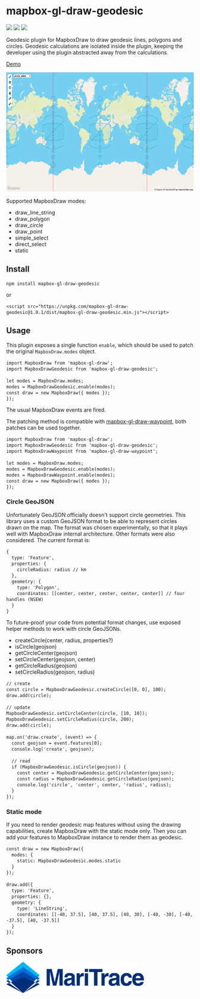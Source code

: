 # mapbox-gl-draw-geodesic

[![](https://img.shields.io/npm/dm/mapbox-gl-draw-geodesic)](https://www.npmjs.com/package/mapbox-gl-draw-geodesic)
[![](https://img.shields.io/david/zakjan/mapbox-gl-draw-geodesic)](https://www.npmjs.com/package/mapbox-gl-draw-geodesic)
[![](https://img.shields.io/bundlephobia/min/mapbox-gl-draw-geodesic)](https://www.npmjs.com/package/mapbox-gl-draw-geodesic)

Geodesic plugin for MapboxDraw to draw geodesic lines, polygons and circles. Geodesic calculations are isolated inside the plugin, keeping the developer using the plugin abstracted away from the calculations.

[Demo](https://zakjan.github.io/mapbox-gl-draw-geodesic/)

<img src="docs/screenshot@2x.jpg" alt="Screenshot" width="640" height="320">

Supported MapboxDraw modes:

- draw_line_string
- draw_polygon
- draw_circle
- draw_point
- simple_select
- direct_select
- static

## Install

```
npm install mapbox-gl-draw-geodesic
```

or

```
<script src="https://unpkg.com/mapbox-gl-draw-geodesic@1.0.1/dist/mapbox-gl-draw-geodesic.min.js"></script>
```

## Usage

This plugin exposes a single function `enable`, which should be used to patch the original `MapboxDraw.modes` object.

```
import MapboxDraw from 'mapbox-gl-draw';
import MapboxDrawGeodesic from 'mapbox-gl-draw-geodesic';

let modes = MapboxDraw.modes;
modes = MapboxDrawGeodesic.enable(modes);
const draw = new MapboxDraw({ modes });
});
```

The usual MapboxDraw events are fired.

The patching method is compatible with [mapbox-gl-draw-waypoint](https://github.com/zakjan/mapbox-gl-draw-waypoint), both patches can be used together.

```
import MapboxDraw from 'mapbox-gl-draw';
import MapboxDrawGeodesic from 'mapbox-gl-draw-geodesic';
import MapboxDrawWaypoint from 'mapbox-gl-draw-waypoint';

let modes = MapboxDraw.modes;
modes = MapboxDrawGeodesic.enable(modes);
modes = MapboxDrawWaypoint.enable(modes);
const draw = new MapboxDraw({ modes });
});
```

### Circle GeoJSON

Unfortunately GeoJSON officially doesn't support circle geometries. This library uses a custom GeoJSON format to be able to represent circles drawn on the map. The format was chosen experimentally, so that it plays well with MapboxDraw internal architecture. Other formats were also considered. The current format is:

```
{
  type: 'Feature',
  properties: {
    circleRadius: radius // km
  },
  geometry: {
    type: 'Polygon',
    coordinates: [[center, center, center, center, center]] // four handles (NSEW)
  }
}
```

To future-proof your code from potential format changes, use exposed helper methods to work with circle GeoJSONs.

- createCircle(center, radius, properties?)
- isCircle(geojson)
- getCircleCenter(geojson)
- setCircleCenter(geojson, center)
- getCircleRadius(geojson)
- setCircleRadius(geojson, radius)

```
// create
const circle = MapboxDrawGeodesic.createCircle([0, 0], 100);
draw.add(circle);

// update
MapboxDrawGeodesic.setCircleCenter(circle, [10, 10]);
MapboxDrawGeodesic.setCircleRadius(circle, 200);
draw.add(circle);

map.on('draw.create', (event) => {
  const geojson = event.features[0];
  console.log('create', geojson);

  // read
  if (MapboxDrawGeodesic.isCircle(geojson)) {
    const center = MapboxDrawGeodesic.getCircleCenter(geojson);
    const radius = MapboxDrawGeodesic.getCircleRadius(geojson);
    console.log('circle', 'center', center, 'radius', radius);
  }
});
```

### Static mode

If you need to render geodesic map features without using the drawing capabilities, create MapboxDraw with the static mode only. Then you can add your features to MapboxDraw instance to render them as geodesic.

```
const draw = new MapboxDraw({
  modes: {
    static: MapboxDrawGeodesic.modes.static
  }
});

draw.add({
  type: 'Feature',
  properties: {},
  geometry: {
    type: 'LineString',
    coordinates: [[-40, 37.5], [40, 37.5], [40, 30], [-40, -30], [-40, -37.5], [40, -37.5]]
  }
});
```

## Sponsors

<a href="https://maritrace.com/"><img src="docs/maritrace.png" alt="MariTrace" width="370" height="84"></a>
